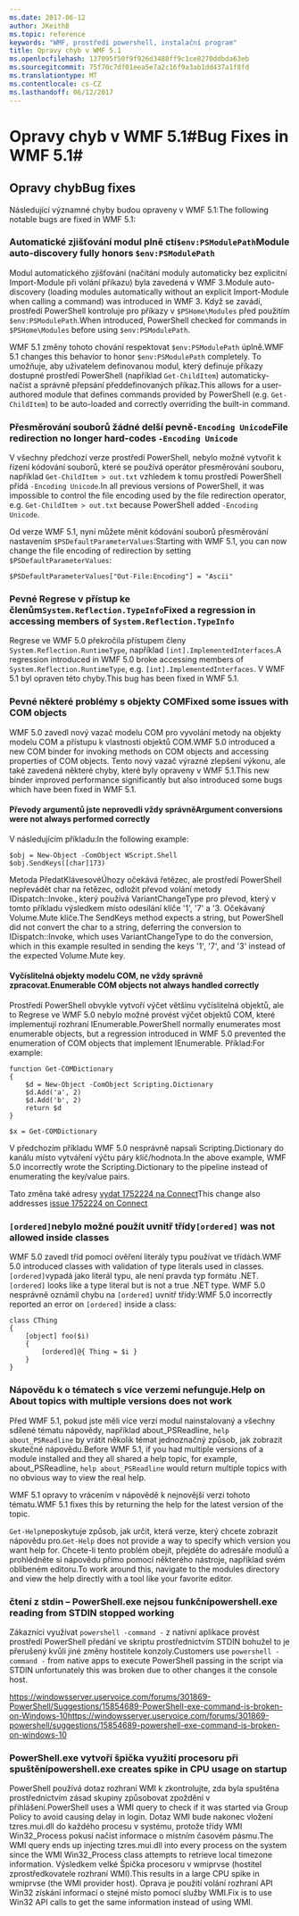 ```yaml
---
ms.date: 2017-06-12
author: JKeithB
ms.topic: reference
keywords: "WMF, prostředí powershell, instalační program"
title: Opravy chyb v WMF 5.1
ms.openlocfilehash: 137095f50f9f926d3488ff9c1ce8270ddbda63eb
ms.sourcegitcommit: 75f70c7df01eea5e7a2c16f9a3ab1dd437a1f8fd
ms.translationtype: MT
ms.contentlocale: cs-CZ
ms.lasthandoff: 06/12/2017
---
```

# <a name="bug-fixes-in-wmf-51"></a><span data-ttu-id="50de2-103">Opravy chyb v WMF 5.1#</span><span class="sxs-lookup"><span data-stu-id="50de2-103">Bug Fixes in WMF 5.1#</span></span>

## <a name="bug-fixes"></a><span data-ttu-id="50de2-104">Opravy chyb</span><span class="sxs-lookup"><span data-stu-id="50de2-104">Bug fixes</span></span> ##

<span data-ttu-id="50de2-105">Následující významné chyby budou opraveny v WMF 5.1:</span><span class="sxs-lookup"><span data-stu-id="50de2-105">The following notable bugs are fixed in WMF 5.1:</span></span>

### <a name="module-auto-discovery-fully-honors-envpsmodulepath"></a><span data-ttu-id="50de2-106">Automatické zjišťování modul plně ctí`$env:PSModulePath`</span><span class="sxs-lookup"><span data-stu-id="50de2-106">Module auto-discovery fully honors `$env:PSModulePath`</span></span> ###

<span data-ttu-id="50de2-107">Modul automatického zjišťování (načítání moduly automaticky bez explicitní Import-Module při volání příkazu) byla zavedená v WMF 3.</span><span class="sxs-lookup"><span data-stu-id="50de2-107">Module auto-discovery (loading modules automatically without an explicit Import-Module when calling a command) was introduced in WMF 3.</span></span> <span data-ttu-id="50de2-108">Když se zavádí, prostředí PowerShell kontroluje pro příkazy v `$PSHome\Modules` před použitím `$env:PSModulePath`.</span><span class="sxs-lookup"><span data-stu-id="50de2-108">When introduced, PowerShell checked for commands in `$PSHome\Modules` before using `$env:PSModulePath`.</span></span>

<span data-ttu-id="50de2-109">WMF 5.1 změny tohoto chování respektovat `$env:PSModulePath` úplně.</span><span class="sxs-lookup"><span data-stu-id="50de2-109">WMF 5.1 changes this behavior to honor `$env:PSModulePath` completely.</span></span> <span data-ttu-id="50de2-110">To umožňuje, aby uživatelem definovanou modul, který definuje příkazy dostupné prostředí PowerShell (například `Get-ChildItem`) automaticky-načíst a správně přepsání předdefinovaných příkaz.</span><span class="sxs-lookup"><span data-stu-id="50de2-110">This allows for a user-authored module that defines commands provided by PowerShell (e.g. `Get-ChildItem`) to be auto-loaded and correctly overriding the built-in command.</span></span>

### <a name="file-redirection-no-longer-hard-codes--encoding-unicode"></a><span data-ttu-id="50de2-111">Přesměrování souborů žádné delší pevně`-Encoding Unicode`</span><span class="sxs-lookup"><span data-stu-id="50de2-111">File redirection no longer hard-codes `-Encoding Unicode`</span></span> ###

<span data-ttu-id="50de2-112">V všechny předchozí verze prostředí PowerShell, nebylo možné vytvořit k řízení kódování souborů, které se používá operátor přesměrování souboru, například `Get-ChildItem > out.txt` vzhledem k tomu prostředí PowerShell přidá `-Encoding Unicode`.</span><span class="sxs-lookup"><span data-stu-id="50de2-112">In all previous versions of PowerShell, it was impossible to control the file encoding used by the file redirection operator, e.g. `Get-ChildItem > out.txt` because PowerShell added `-Encoding Unicode`.</span></span>

<span data-ttu-id="50de2-113">Od verze WMF 5.1, nyní můžete měnit kódování souborů přesměrování nastavením `$PSDefaultParameterValues`:</span><span class="sxs-lookup"><span data-stu-id="50de2-113">Starting with WMF 5.1, you can now change the file encoding of redirection by setting `$PSDefaultParameterValues`:</span></span>

```
$PSDefaultParameterValues["Out-File:Encoding"] = "Ascii"
```

### <a name="fixed-a-regression-in-accessing-members-of-systemreflectiontypeinfo"></a><span data-ttu-id="50de2-114">Pevné Regrese v přístup ke členům`System.Reflection.TypeInfo`</span><span class="sxs-lookup"><span data-stu-id="50de2-114">Fixed a regression in accessing members of `System.Reflection.TypeInfo`</span></span> ###

<span data-ttu-id="50de2-115">Regrese ve WMF 5.0 překročila přístupem členy `System.Reflection.RuntimeType`, například `[int].ImplementedInterfaces`.</span><span class="sxs-lookup"><span data-stu-id="50de2-115">A regression introduced in WMF 5.0 broke accessing members of `System.Reflection.RuntimeType`, e.g. `[int].ImplementedInterfaces`.</span></span>
<span data-ttu-id="50de2-116">V WMF 5.1 byl opraven této chyby.</span><span class="sxs-lookup"><span data-stu-id="50de2-116">This bug has been fixed in WMF 5.1.</span></span>


### <a name="fixed-some-issues-with-com-objects"></a><span data-ttu-id="50de2-117">Pevné některé problémy s objekty COM</span><span class="sxs-lookup"><span data-stu-id="50de2-117">Fixed some issues with COM objects</span></span> ###

<span data-ttu-id="50de2-118">WMF 5.0 zavedl nový vazač modelu COM pro vyvolání metody na objekty modelu COM a přístupu k vlastnosti objektů COM.</span><span class="sxs-lookup"><span data-stu-id="50de2-118">WMF 5.0 introduced a new COM binder for invoking methods on COM objects and accessing properties of COM objects.</span></span> <span data-ttu-id="50de2-119">Tento nový vazač výrazné zlepšení výkonu, ale také zavedená některé chyby, které byly opraveny v WMF 5.1.</span><span class="sxs-lookup"><span data-stu-id="50de2-119">This new binder improved performance significantly but also introduced some bugs which have been fixed in WMF 5.1.</span></span>

#### <a name="argument-conversions-were-not-always-performed-correctly"></a><span data-ttu-id="50de2-120">Převody argumentů jste neprovedli vždy správně</span><span class="sxs-lookup"><span data-stu-id="50de2-120">Argument conversions were not always performed correctly</span></span> ####

<span data-ttu-id="50de2-121">V následujícím příkladu:</span><span class="sxs-lookup"><span data-stu-id="50de2-121">In the following example:</span></span>

```
$obj = New-Object -ComObject WScript.Shell
$obj.SendKeys([char]173)
```

<span data-ttu-id="50de2-122">Metoda PředatKlávesovéÚhozy očekává řetězec, ale prostředí PowerShell nepřevádět char na řetězec, odložit převod volání metody IDispatch::Invoke., který používá VariantChangeType pro převod, který v tomto příkladu výsledkem místo odesílání klíče '1', '7' a '3. Očekávaný Volume.Mute klíče.</span><span class="sxs-lookup"><span data-stu-id="50de2-122">The SendKeys method expects a string, but PowerShell did not convert the char to a string, deferring the conversion to IDispatch::Invoke, which uses VariantChangeType to do the conversion, which in this example resulted in sending the keys '1', '7', and '3' instead of the expected Volume.Mute key.</span></span>

#### <a name="enumerable-com-objects-not-always-handled-correctly"></a><span data-ttu-id="50de2-123">Vyčíslitelná objekty modelu COM, ne vždy správně zpracovat.</span><span class="sxs-lookup"><span data-stu-id="50de2-123">Enumerable COM objects not always handled correctly</span></span> ####

<span data-ttu-id="50de2-124">Prostředí PowerShell obvykle vytvoří výčet většinu vyčíslitelná objektů, ale to Regrese ve WMF 5.0 nebylo možné provést výčet objektů COM, které implementují rozhraní IEnumerable.</span><span class="sxs-lookup"><span data-stu-id="50de2-124">PowerShell normally enumerates most enumerable objects, but a regression introduced in WMF 5.0 prevented the enumeration of COM objects that implement IEnumerable.</span></span>  <span data-ttu-id="50de2-125">Příklad:</span><span class="sxs-lookup"><span data-stu-id="50de2-125">For example:</span></span>

```
function Get-COMDictionary
{
    $d = New-Object -ComObject Scripting.Dictionary
    $d.Add('a', 2)
    $d.Add('b', 2)
    return $d
}

$x = Get-COMDictionary
```

<span data-ttu-id="50de2-126">V předchozím příkladu WMF 5.0 nesprávně napsali Scripting.Dictionary do kanálu místo vytváření výčtu páry klíč/hodnota.</span><span class="sxs-lookup"><span data-stu-id="50de2-126">In the above example, WMF 5.0 incorrectly wrote the Scripting.Dictionary to the pipeline instead of enumerating the key/value pairs.</span></span>

<span data-ttu-id="50de2-127">Tato změna také adresy [vydat 1752224 na Connect](https://connect.microsoft.com/PowerShell/feedback/details/1752224)</span><span class="sxs-lookup"><span data-stu-id="50de2-127">This change also addresses [issue 1752224 on Connect](https://connect.microsoft.com/PowerShell/feedback/details/1752224)</span></span>

### <a name="ordered-was-not-allowed-inside-classes"></a><span data-ttu-id="50de2-128">`[ordered]`nebylo možné použít uvnitř třídy</span><span class="sxs-lookup"><span data-stu-id="50de2-128">`[ordered]` was not allowed inside classes</span></span> ###

<span data-ttu-id="50de2-129">WMF 5.0 zavedl tříd pomocí ověření literály typu používat ve třídách.</span><span class="sxs-lookup"><span data-stu-id="50de2-129">WMF 5.0 introduced classes with validation of type literals used in classes.</span></span>  
<span data-ttu-id="50de2-130">`[ordered]`vypadá jako literál typu, ale není pravda typ formátu .NET.</span><span class="sxs-lookup"><span data-stu-id="50de2-130">`[ordered]` looks like a type literal but is not a true .NET type.</span></span> <span data-ttu-id="50de2-131">WMF 5.0 nesprávně oznámil chybu na `[ordered]` uvnitř třídy:</span><span class="sxs-lookup"><span data-stu-id="50de2-131">WMF 5.0 incorrectly reported an error on `[ordered]` inside a class:</span></span>

```
class CThing
{
    [object] foo($i)
    {
        [ordered]@{ Thing = $i }
    }
}
```


### <a name="help-on-about-topics-with-multiple-versions-does-not-work"></a><span data-ttu-id="50de2-132">Nápovědu k o tématech s více verzemi nefunguje.</span><span class="sxs-lookup"><span data-stu-id="50de2-132">Help on About topics with multiple versions does not work</span></span> ###

<span data-ttu-id="50de2-133">Před WMF 5.1, pokud jste měli více verzí modul nainstalovaný a všechny sdílené tématu nápovědy, například about_PSReadline, `help about_PSReadline` by vrátit několik témat jednoznačný způsob, jak zobrazit skutečné nápovědu.</span><span class="sxs-lookup"><span data-stu-id="50de2-133">Before WMF 5.1, if you had multiple versions of a module installed and they all shared a help topic, for example, about_PSReadline, `help about_PSReadline` would return multiple topics with no obvious way to view the real help.</span></span>

<span data-ttu-id="50de2-134">WMF 5.1 opravy to vrácením v nápovědě k nejnovější verzi tohoto tématu.</span><span class="sxs-lookup"><span data-stu-id="50de2-134">WMF 5.1 fixes this by returning the help for the latest version of the topic.</span></span>

<span data-ttu-id="50de2-135">`Get-Help`neposkytuje způsob, jak určit, která verze, který chcete zobrazit nápovědu pro.</span><span class="sxs-lookup"><span data-stu-id="50de2-135">`Get-Help` does not provide a way to specify which version you want help for.</span></span> <span data-ttu-id="50de2-136">Chcete-li tento problém obejít, přejděte do adresáře modulů a prohlédněte si nápovědu přímo pomocí některého nástroje, například svém oblíbeném editoru.</span><span class="sxs-lookup"><span data-stu-id="50de2-136">To work around this, navigate to the modules directory and view the help directly with a tool like your favorite editor.</span></span> 

### <a name="powershellexe-reading-from-stdin-stopped-working"></a><span data-ttu-id="50de2-137">čtení z stdin – PowerShell.exe nejsou funkční</span><span class="sxs-lookup"><span data-stu-id="50de2-137">powershell.exe reading from STDIN stopped working</span></span>

<span data-ttu-id="50de2-138">Zákazníci využívat `powershell -command -` z nativní aplikace provést prostředí PowerShell předání ve skriptu prostřednictvím STDIN bohužel to je přerušený kvůli jiné změny hostitele konzoly.</span><span class="sxs-lookup"><span data-stu-id="50de2-138">Customers use `powershell -command -` from native apps to execute PowerShell passing in the script via STDIN unfortunately this was broken due to other changes it the console host.</span></span>

<span data-ttu-id="50de2-139">https://windowsserver.uservoice.com/forums/301869-PowerShell/Suggestions/15854689-PowerShell-exe-command-is-broken-on-Windows-10</span><span class="sxs-lookup"><span data-stu-id="50de2-139">https://windowsserver.uservoice.com/forums/301869-powershell/suggestions/15854689-powershell-exe-command-is-broken-on-windows-10</span></span>

### <a name="powershellexe-creates-spike-in-cpu-usage-on-startup"></a><span data-ttu-id="50de2-140">PowerShell.exe vytvoří špička využití procesoru při spuštění</span><span class="sxs-lookup"><span data-stu-id="50de2-140">powershell.exe creates spike in CPU usage on startup</span></span>

<span data-ttu-id="50de2-141">PowerShell používá dotaz rozhraní WMI k zkontrolujte, zda byla spuštěna prostřednictvím zásad skupiny způsobovat zpoždění v přihlášení.</span><span class="sxs-lookup"><span data-stu-id="50de2-141">PowerShell uses a WMI query to check if it was started via Group Policy to avoid causing delay in login.</span></span>
<span data-ttu-id="50de2-142">Dotaz WMI bude nakonec vložení tzres.mui.dll do každého procesu v systému, protože třídy WMI Win32_Process pokusí načíst informace o místním časovém pásmu.</span><span class="sxs-lookup"><span data-stu-id="50de2-142">The WMI query ends up injecting tzres.mui.dll into every process on the system since the WMI Win32_Process class attempts to retrieve local timezone information.</span></span>
<span data-ttu-id="50de2-143">Výsledkem velké Špička procesoru v wmiprvse (hostitel zprostředkovatele rozhraní WMI).</span><span class="sxs-lookup"><span data-stu-id="50de2-143">This results in a large CPU spike in wmiprvse (the WMI provider host).</span></span>
<span data-ttu-id="50de2-144">Oprava je použití volání rozhraní API Win32 získání informací o stejné místo pomocí služby WMI.</span><span class="sxs-lookup"><span data-stu-id="50de2-144">Fix is to use Win32 API calls to get the same information instead of using WMI.</span></span>

